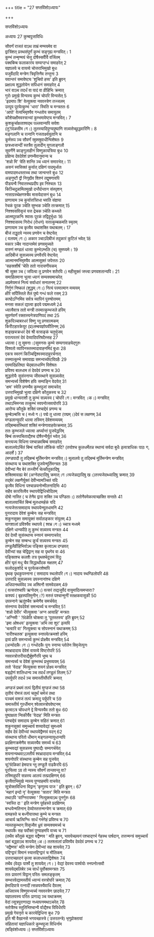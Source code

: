 +++
title = "27 सप्तविंशोऽध्यायः"

+++





सप्तविंशोऽध्यायः  




  
अध्यायः 27 कुम्बपूजाविधिः  
  
  
सौवर्णं राजतं वाऽथ ताम्रं मण्मयमेव वा  
द्वात्रिंशत् प्रस्थसंपूर्णं कुम्भं सङ्गृह्य मन्त्रवित्। 1  
कुम्भं तन्मृण्मयं चेत्तु दोषैस्सर्वैर्वि वर्जितम्  
पक्वबिम्ब फलाकारंय सम्यग्दग्धं समाहरेत् 2  
यज्ञालये च वायव्ये चोत्तराभिमुखो बुधः  
यजुर्वेदादि मन्त्रेण त्रिवृत्तिनैव तन्तुना 3  
यवान्तरं समावेष्ट्य 'शुचिवो हव्य' इति ब्रुवन्  
प्रक्षाल्य शुद्धतोयेन सपिधानं समाहरेत् 4  
भारं वाऽथ तदर्धं वा पादं वा व्रीहिभिः क्रमात्  
गुरोः प्रमुखे विन्यस्य कुम्भं चोपरि विन्यसेत् 5  
'इदमापः शि' वेत्युक्त्वा नववस्त्रेण तज्जलम्  
उत्पूय पूरयेत्कुम्भं 'धारा' स्विति च मन्त्रततः 6  
'आपो' वेत्यभिमृश्यैव गन्धतोय समायुतम्  
कौशेयक्षौमवस्त्राभ्यां कुम्भमावेष्ट्य मन्त्रवित्। 7  
कुशकूर्चाक्षताश्वद्थ पल्लवान्यपि सर्वशः  
(तु?Rळसीम।ग।) तुलस्यादिपुण्यपुष्पाणि सन्न्यसेच्छुद्धवारिणि। 8  
मङ्गलानि च रत्नानि गजतार्क्ष्ययुतानि च  
कूर्मरूप ञ्च सौवर्णं स्रुक्स्रुवाधीन्विशेषतः 9  
छत्रध्वजान्दीं स्तत्रैव तुलादीन् युगलाङ्गलौ  
सुवर्णेनै काङ्गुलाहीनं विष्णुकायत्रिया बुधः 10  
प्रक्षिप्य देवदेवेशं प्रणम्यैवानुमान्य च  
'शन्नो मि' त्रेति शान्ति ञ्च ध्यानं समारभेत्। 11  
असनं स्वसिक्तं कुर्यात् दक्षिणं पादमूर्ध्वतः  
वामपादमधस्ताच्च तथा जान्वन्तरे बुधः 12  
अङ्गुष्टौ द्वौ निगृह्यैव शिश्नं तद्वृषणावपि  
पीडयन्वै निवातस्थप्रदीप इव निश्चलः 13  
किञ्चिदुन्नामितमुखो दन्तैर्दन्तान संस्पृशन्  
नासाग्रस्थेक्षणश्चैव मासयेदासनं बुधः 14  
प्राणायाम ञ्च कुर्यात्तत्र्तिधा भवति संज्ञया  
रेचकं पूरक ञ्चेति सुम्भक ञ्चेति तत्क्रमात् 15  
निश्श्वसविसृजं यत्त द्रेचक ञ्चेति कथ्यते  
आत्मपूरकनिः श्वासः पूरकं तद्विदुर्भुधाः 16  
निश्श्वासस्य निरोधं (रोधनं) यत्तत्कुम्बकमति स्मृतम्  
प्राणायाम ञ्च कृत्वैव यथाशक्ति यथाबलम्। 17  
बीजं तद्धृदये न्यस्य प्रणवेन च वेष्टयेत्  
( वलयम्।ग।) अकार ञ्चाऽदिबीजं तदुकारं कुटिलं भवेत् 18  
मकार ञ्चैव नादान्तमेवं प्रणवमुच्यते  
वारुणं मण्डलं धात्वा कुम्भेऽम्भलि (च) सुमघ्यमे। 19  
आदिबीजं सुसन्न्यस्य प्रणवैरपि वेष्टयेत्  
आत्मानमभिमृश्यैव आत्मसूक्तं जपेत्ततः 20  
'सहस्रशीर्षं 'चेति ततो नारायणीयकम्  
श्री सूक्त ञ्च ( जपित्वा तु प्रणवेन शतैरपि।) महीसूक्तं जप्त्वा प्रणवशतान्यपि। 21  
समाहितमाना भूत्वा ध्यानं सम्यक्समाचरेत्  
अप्रमेयमजं नित्यं सर्वाधारं सनातनम् 22  
निर्गुणं निष्कलं (शुद्धम्।ग।) नित्यं परमात्मान मव्ययम्  
क्षीरे सर्पिस्तिले तैलं पुष्पे गन्धं फले रसम् 23  
काष्ठेऽग्निमिव सर्वत्र व्यापिनं पुरुषोत्तमम्  
मनसा सकलं द्यात्वा हृदये पद्ममध्यमे 24  
ध्यात्वैवात्र ततो मन्त्री तस्मात्कुम्भजले हरिम्  
सुवर्णवर्णं रक्तास्यनेत्रपाणिपदं तथा 25  
शुकपिञ्चाबरधरं विष्णु न्तु प्रणवात्मकम्  
किरीटहारकेयूर (प्र)लम्बयज्ञोपवीतिनम् 26  
शङ्खचक्रधरं देवं श्री वत्सङ्कं चतुर्भुजम्  
परात्परतरं देवं देव्यादिपरिषदैस्सह 27  
ध्यात्वा ( तु सुमनाः।)सुमनसः कुम्भे सम्यगावाहयेद्गुरुः  
विश्वतो व्यापिनस्तस्मादावाहनमिदं बुधाः 28  
एकत्र स्वरणं किञ्चिद्विश्वस्मादाहुरर्चनात्  
तस्मात्कुम्भे समावाह्य समभ्यर्च्यष्टविग्रहैः 29  
एवमादिप्रतिष्ठा चेद्बालधाम्नि विशेषतः  
प्रविश्य बालधाम तं देवदेवं प्रणम्य च 30  
शुद्धतोयैः सुसंस्नाप्य जीवस्थाने सुसन्न्यसेत्  
समभ्यर्च्य विशेषेण हविः सम्यङ्नि वेदयेत् 31  
'क्षम' स्वेति प्रणम्यैव कुम्भपूजां समाचरेत्  
उत्तराभिमुखो भूत्वा दक्षिणे कौतुकस्य च 32  
प्रमुखे धान्यराशौ तु कुम्भं सन्न्यस्य ( चोपरि।ग। मन्त्रवित् ।क।) मन्त्रवित्  
तथाऽभिमन्त्र्य तत्कुम्भं स्वपनोत्सवयोरपि 33  
आरोप्य कौतुके शक्तिं पश्चाद्देवं प्रणम्य च  
कुम्बेऽम्बसि च ( मध्ये ग।) पद्मे तु धात्वा (पद्मम्।)देवं स लक्षणम् 34  
मण्डलान्युपरि धात्वा तस्मिन् देवेशमव्ययम्  
तद्बिम्बसंस्थितां शक्तिं मन्त्रेणावाहयेत्क्रमात् 35  
ततः कुम्भजले ध्यात्वा अर्घ्यान्तं पूजयेद्धरिम्  
बिम्बं तत्स्पचिताद्यैश्च दोषैरन्यैर्युतं भवेत् 36  
सन्त्यज्य विधिना पश्चान्नवबिम्बं समाहरेत्  
बालालयेऽर्चितं बिम्बं याचितं लौकिकं यदि? (तयोश्च कुलधर्मेतन्न स्थाप्यं सर्वदा बुधैः इत्यत्राधिकः पाठः ग,  
आदर्शे ) 37  
(मण्डपादौ तु तद्बिम्बं मूर्तिमन्त्रेण मन्त्रवित्।) मूलालये तु तद्बिम्बं मूर्तिमन्त्रेण मन्त्रवित्  
संस्थाप्य च यथाशक्ति पूजयेन्मूर्तिमन्त्रतः 38  
देवीभ्यां नैव बेरं तज्जीर्णं चेत्कौतुकादिषु  
शक्तिमावाह्य बेरं (अग्नेदष्टादिषु क्रमात्।ग।त्यजेन्नद्यादिषु ख।)तत्त्यजेदब्ध्यादिषु क्रमात् 39  
तद्बेरं लक्षणैर्युक्तं देवीभ्यामञ्चितं यदि  
कृत्वैव विधिना पश्चान्नयनोन्मीलनादिभिः 40  
सहैव कारयित्वैव स्थापयेद्विधिचोदितम्  
दोषो नास्ति ( च तेनैव द्वारा शक्ति ञ्च पण्डिताः।) ततोनैवमेकत्वाच्छक्ति सन्ततेः 41  
बालालयार्चितं बिम्बं मूलधामर्हकं यदि  
नत्यजेत्तत्समादाय स्थापयेन्मूलधामनि 42  
पुनरादाय देवेशं कुम्बेनः सह मन्त्रवित्  
शकुनसूक्त समायुक्तं सर्वालङ्कार संयुतम् 43  
यागशालां प्रविश्यैव स्थापये ( श्वभ्र।ग।) च्चात्र मध्यमे  
दक्षिणे धान्यपीठे तु कुम्भं सन्न्यस्य मन्त्रतः 44  
देवं देव्यौ सुसंस्थाप्य स्नपनं सम्यगाचरेत्  
कुम्बेन सह सम्बन्ध कूर्चं सन्न्यस्य मन्त्रतः 45  
तण्डुलैर्व्रीहिभिर्वाऽथ पङ्क्ति कृत्वाऽथ दण्डवत्  
देवीभ्यां सह चेद्विद्वान् सह वा पृथगेव वा 46  
पङ्क्तिश्च कलशैः तत्र पृथक्चेदुत्तमं विदुः  
क्षीरं घृतं मधु चैव सिद्धार्थोदक मक्षतम् 47  
फलोदकुशोदे च पूरयेत्करशेष्वपि  
पृथक् पृथकुपस्नाना ( समादाय स्थलोपरि।ग।) नादाय स्थण्डिलोपरि 48  
उत्तरादि सुसन्न्यस्य उपस्नानांश्च दक्षिणे  
अधिपानथर्ववेद ञ्च अश्विनौ सामवेदकम् 49  
( वत्सरांश्चापि ऋग्वेदम्।) वत्सरं तद्यजुर्वेदं वायुमादित्यमप्सराः?  
कश्यपं ( बृहस्पतिमुनीन्।?) मरुतं पश्चान्मुनीं स्तक्षकवासुकी 50  
उपस्नाने ऋतूंश्चैव क्रमेणैव समर्चयेत्  
संस्नाप्य देवदेवेशं समभ्यर्च्य च मन्त्रवित् 51  
'शन्नो देवीर' भीत्युक्त्वा 'अग्न आयाहि' मन्त्रतः  
'अग्निमी ' ?Rळेति चोक्त्वा तु 'पूतस्तस्य' इति ब्रुवन् 52  
'इमा ओषधय' इत्युक्त्वा 'अभि त्वा शूर' इत्यपि  
'चत्वारि वा' गित्युक्त्वा च सोपस्नानं यथाक्रमम् 53  
'वारीश्चतस्र' इत्युक्त्वा स्नापयेत्क्रमशो हरिम्  
द्रव्यं प्रति समभ्यर्च्य कुम्भं प्रोक्ष्यैव मन्त्रवित् 54  
(अन्योदकैः।ग।) गन्धोदकैः पुनः स्नाप्य प्लोतेन विमृजेत्पुनः  
श्वभ्रादादाय देवेशं वायव्ये विष्टरोपरि 55  
नववस्त्रोत्तरीयाद्यैर्बूषणैरपि भूष्य च  
समभ्यर्च्य च देवेशं कुम्भस्थं प्रभुमव्ययम् 56  
ततो 'वेदाह' मित्युक्त्वा शयनं प्रोक्ष्य मन्त्रवित्  
षड्द्रोणं शालिधान्य ञ्च तदर्धं तण्डुलं तिलम् 57  
उपर्युपरि तदर्ध ञ्च समास्तीर्योपरि क्रमात्  
  
  
अण्डजं प्रथमं तल्पं द्वितीयं मुण्डजं तथा 58  
तृतीयं रोमजं तल्पं चतुर्थं चर्मजं तथा  
पञ्चमं वामजं तल्पं क्रमादु पर्युपरि च 59  
समास्तीर्य गुरर्धीमान् श्वेतवस्त्रोपवेष्टनम्  
कृत्वाऽत्र चोपधाने द्वे विन्यस्यैव ततो बुधः 60  
पुष्पाक्षता न्विकीर्यैव 'वेदाह' मिति मन्त्रतः  
पश्चाद्देवं समादाय कुम्बेन सहितं क्रमात् 61  
शकुनसूक्तं समुच्चार्य शय्यावेद्यां सुमध्यमे  
सहैव देवं देवीभ्यां स्थापयेद्वैष्णवं वदन् 62  
संस्थाप्य परितो धीमान् मङ्गलन्यायुधान्यपि  
प्रदक्षिणक्रमेणैव सन्न्यस्यैव समर्च्य च 63  
कुम्भवद्यां सुसन्नस्य पुष्पाद्यैः सम्यगर्चयेत्  
शयनान्यथवाऽऽस्तीर्य श्वभ्रादादाय मन्त्रवित् 64  
शयनोपरि संस्थाप्य कुम्बेन सह पूजयेत्  
चू?Rळिकां हेमपात्र न्तु तण्डुलै राढकैरपि 65  
पूरयित्वा ऽग्र तो न्यस्य सौवर्णं तान्तवन्तु वा?  
तस्मिन्नुपरि सन्नस्य आलयं तत्प्रदक्षिणम् 66  
कृत्वैवाभिमुखे न्यस्य पुण्याहमपि वाचयेत्  
सूत्रोक्तविधिना विद्वान् 'कृणुस्य पाज ' इति ब्रुवन्। 67  
'महागं इन्दो नृ' वेत्युक्त्वा 'त्रातार' मिति मन्त्रतः  
तथाऽपि 'वाग्निरायष्मा ' नित्युक्त्वाऽथ पुनर्गुरुः 68  
'स्वस्ति दा ' इति मन्त्रेण पूर्वहस्ते प्रदक्षिणम्  
बन्धयेन्मतिनान् देव्योस्तत्तन्मन्त्रेण च क्रमात् 69  
वामहस्ते च बध्नीयात्तथा कुम्भे च मन्त्रतः  
आचार्य ऋत्विग्भिः सार्धं गर्भगेहं प्रविश्च च 70  
न्यस्तकुम्भान् विसृज्वैव ध्रुवं सम्यक्समर्च्य च  
स्थापकैः सह पर्वोक्तं पुण्याहमपि वाच्य च 71  
(तथैव कौतुकं बद्ध्वा यद्वैष्णव ' मति ब्रुवन्, भावयेच्छयनं पश्चाद्गर्भ गेहस्थ पार्षदान्, तत्तन्मन्त्रं समुच्चार्यं  
रक्षां बद्ध्वाऽथ शाययेत्।अ।) ततश्लालां प्रविश्यैव देवदेवं प्रणम्य च 72  
'यद्वैष्णव' मति मन्त्रेण देवीभ्यां सह शाययेत् 73  
यद्दिग्द्वारं विमानं स्यात्तद्दिग्द्वारं च मौलिकम्  
उत्तराच्छादनं कृत्वा कलाधस्ताद्विशेषतः 74  
तथैव (वेद्याः पार्श्वे तु शाययेत्।ग। ) वेद्यां देवस्य पार्श्वयोः स्नपनोत्सवौ  
शाययेद्बलिबेर ञ्च सार्धं पूर्वोक्तमन्त्रतः 75  
ततः प्रावरणं विद्वान् परितः समलङ्कृतम्  
सम्भारवेद्यामस्तीर्य ध्यान्यं वस्त्रोपरि क्रमात् 76  
हेमादिपात्रे रत्नादीं त्सन्नयस्यैवाधि दैवतम्  
अधिवास्य विष्णुमभ्यर्च्य नववस्त्रेण छादयेत् 77  
यज्ञालयस्य परितः प्रागाद्य ञ्च यथाक्रमम्  
वेदां त्सूत्रपुराणाद्या नध्यापनमथाऽचरेत् 78  
स्तोत्रैश्च स्तुतिभिश्चान्यै र्वाद्यैश्च विविधैरपि  
प्रमुखे गेयनृत्ते च कारयेद्विधिना बुधः 79  
इति श्री वैखानसे भगवच्छास्त्रे ( उत्तरतन्त्रे) भृगुप्रोक्तायां  
संहितायां यज्ञाधिकारे कुम्भपूजा विधिर्नाम  
(षड्विंशोध्यायः।) सप्तविंशोऽध्यायः  
